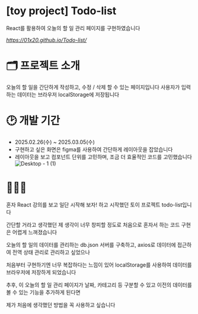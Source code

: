 # [toy project] Todo-list

React를 활용하여 오늘의 할 일 관리 페이지를 구현하였습니다

*https://01x20.github.io/Todo-list/*


# 🗂️ 프로젝트 소개

오늘의 할 일을 간단하게 작성하고, 수정 / 삭제 할 수 있는 페이지입니다
사용자가 입력하는 데이터는 브라우저 localStorage에 저장됩니다


# 🕑 개발 기간

- 2025.02.26(수) ~ 2025.03.05(수)
- 구현하고 싶은 화면은 figma를 사용하여 간단하게 레이아웃을 잡았습니다
- 레이아웃을 보고 컴포넌트 단위를 고민하며, 조금 더 효율적인 코드를 고민했습니다
![Desktop - 1 (1)](https://github.com/user-attachments/assets/5e13c9c1-4fbd-4619-a6da-85e7fe80b85a)

  

# 👩🏻‍💻

혼자 React 강의를 보고 일단 시작해 보자! 하고 시작했던 토이 프로젝트 todo-list입니다

간단할 거라고 생각했던 제 생각이 너무 창피할 정도로 처음으로 혼자서 하는 코드 구현은 어렵게 느껴졌습니다

오늘의 할 일의 데이터를 관리하는 db.json 서버를 구축하고, axios로 데이터에 접근하여 전역 상태 관리로 관리하고 싶었으나

처음부터 구현하기엔 너무 복잡하다는 느낌이 있어 localStorage를 사용하여 데이터를 브라우저에 저장하게 되었습니다

추후, 이 오늘의 할 일 관리 페이지가 날짜, 카테고리 등 구분할 수 있고 이전의 데이터를 볼 수 있는 기능을 추가하게 된다면

제가 처음에 생각했던 방법을 꼭 사용하고 싶습니다

